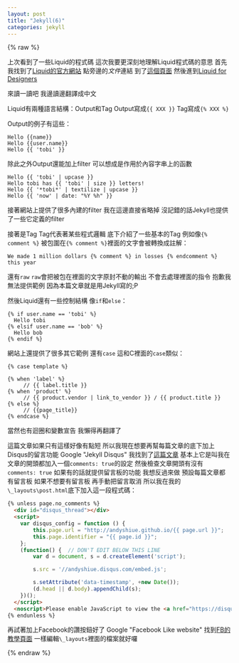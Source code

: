 ```yaml
---
layout: post
title: "Jekyll(6)"
categories: jekyll
---
```


{% raw %}

上次看到了一些Liquid的程式碼
這次我要更深刻地理解Liquid程式碼的意思
首先
我找到了[Liquid的官方網站](http://liquidmarkup.org/)
點旁邊的*文件*連結
到了[這個頁面](https://github.com/Shopify/liquid/wiki)
然後進到[Liquid for Designers](https://github.com/Shopify/liquid/wiki/Liquid-for-Designers)

來讀一讀吧
我邊讀邊翻譯成中文

Liquid有兩種語言結構：Output和Tag
Output寫成`{{ XXX }}`
Tag寫成`{% XXX %}`

Output的例子有這些：

```
Hello {{name}}
Hello {{user.name}}
Hello {{ 'tobi' }}
```

除此之外Output還能加上filter
可以想成是作用於內容字串上的函數

```
Hello {{ 'tobi' | upcase }}
Hello tobi has {{ 'tobi' | size }} letters!
Hello {{ '*tobi*' | textilize | upcase }}
Hello {{ 'now' | date: "%Y %h" }}
```

接著網站上提供了很多內建的filter
我在這邊直接省略掉
沒記錯的話Jekyll也提供了一些它定義的filter

接著是Tag
Tag代表著某些程式邏輯
底下介紹了一些基本的Tag
例如像`{% comment %}`
被包圍在`{% comment %}`裡面的文字會被轉換成註解：

```
We made 1 million dollars {% comment %} in losses {% endcomment %} this year
```

還有`raw`
`raw`會把被包在裡面的文字原封不動的輸出
不會去處理裡面的指令
抱歉我無法提供範例
因為本篇文章就是用Jekyll寫的;P

然後Liquid還有一些控制結構
像`if`和`else`：

```
{% if user.name == 'tobi' %}
  Hello tobi
{% elsif user.name == 'bob' %}
  Hello bob
{% endif %}
```

網站上還提供了很多其它範例
還有`case`
這和C裡面的`case`類似：

```
{% case template %}

{% when 'label' %}
     // {{ label.title }}
{% when 'product' %}
     // {{ product.vendor | link_to_vendor }} / {{ product.title }}
{% else %}
     // {{page_title}}
{% endcase %}
```

當然也有迴圈和變數宣告
我懶得再翻譯了

這篇文章如果只有這樣好像有點短
所以我現在想要再幫每篇文章的底下加上Disqus的留言功能
Google "Jekyll Disqus"
我找到了[這篇文章](https://help.disqus.com/customer/portal/articles/472138-jekyll-installation-instructions)
基本上它是叫我在文章的開頭都加入一個`comments: true`的設定
然後檢查文章開頭有沒有`comments: true`
如果有的話就提供留言板的功能
我想反過來做
預設每篇文章都有留言板
如果不想要有留言板
再手動把留言取消
所以我在我的`\_layouts\post.html`底下加入這一段程式碼：

```html
{% unless page.no_comments %}
  <div id="disqus_thread"></div>
  <script>
    var disqus_config = function () {
        this.page.url = "http://andyshiue.github.io/{{ page.url }}";
        this.page.identifier = "{{ page.id }}";
    };
    (function() {  // DON'T EDIT BELOW THIS LINE
        var d = document, s = d.createElement('script');

        s.src = '//andyshiue.disqus.com/embed.js';

        s.setAttribute('data-timestamp', +new Date());
        (d.head || d.body).appendChild(s);
    })();
  </script>
  <noscript>Please enable JavaScript to view the <a href="https://disqus.com/?ref_noscript" rel="nofollow">comments powered by Disqus.</a></noscript>
{% endunless %}
```

再試著加上Facebook的讚按鈕好了
Google "Facebook Like website"
找到[FB的教學頁面](https://developers.facebook.com/docs/plugins/like-button?locale=zh_TW)
一樣編輯`\_layouts`裡面的檔案就好囉

{% endraw %}
